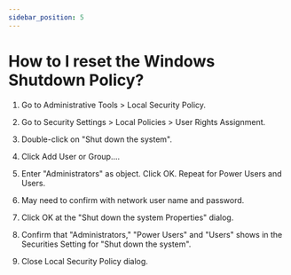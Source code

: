 ```yaml
---
sidebar_position: 5
---
```


# How to I reset the Windows Shutdown Policy?

1. Go to Administrative Tools > Local Security Policy.

2. Go to Security Settings > Local Policies > User Rights Assignment.

3. Double-click on "Shut down the system".

4. Click Add User or Group....

5. Enter "Administrators" as object. Click OK. Repeat for Power Users and Users.

6. May need to confirm with network user name and password.

7. Click OK at the "Shut down the system Properties" dialog.

8. Confirm that "Administrators," "Power Users" and "Users" shows in the Securities Setting for "Shut down the system".

9. Close Local Security Policy dialog.

